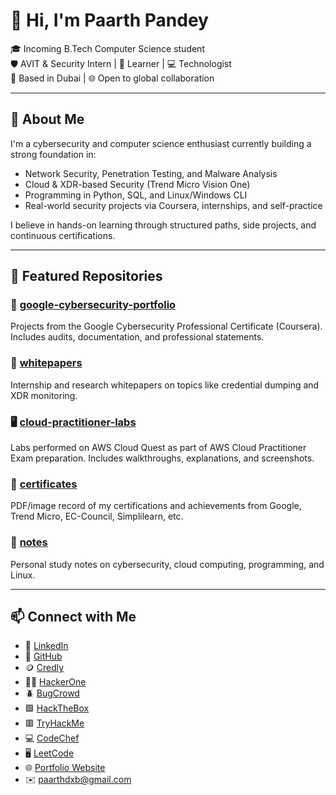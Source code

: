 # 👋 Hi, I'm Paarth Pandey

🎓 Incoming B.Tech Computer Science student  
🛡️ AVIT & Security Intern | 🧠 Learner | 💻 Technologist  
📍 Based in Dubai | 🌐 Open to global collaboration

---

## 🧠 About Me

I'm a cybersecurity and computer science enthusiast currently building a strong foundation in:

- Network Security, Penetration Testing, and Malware Analysis
- Cloud & XDR-based Security (Trend Micro Vision One)
- Programming in Python, SQL, and Linux/Windows CLI
- Real-world security projects via Coursera, internships, and self-practice

I believe in hands-on learning through structured paths, side projects, and continuous certifications.

---

## 📂 Featured Repositories

### 🔐 [google-cybersecurity-portfolio](https://github.com/PaarthPandey10/google-cybersecurity-portfolio)  
Projects from the Google Cybersecurity Professional Certificate (Coursera).  
Includes audits, documentation, and professional statements.

### 🧾 [whitepapers](https://github.com/PaarthPandey10/whitepapers)  
Internship and research whitepapers on topics like credential dumping and XDR monitoring.

### 🖥️ [cloud-practitioner-labs](https://github.com/PaarthPandey10/cloud-practitioner-labs)  
Labs performed on AWS Cloud Quest as part of AWS Cloud Practitioner Exam preparation.
Includes walkthroughs, explanations, and screenshots.

### 🏅 [certificates](https://github.com/PaarthPandey10/certificates)  
PDF/image record of my certifications and achievements from Google, Trend Micro, EC-Council, Simplilearn, etc.

### 📓 [notes](https://github.com/PaarthPandey10/notes)  
Personal study notes on cybersecurity, cloud computing, programming, and Linux.


---

## 📫 Connect with Me

- 🔗 [LinkedIn](https://www.linkedin.com/in/paarth-pandey-13779529b/)
- 🧠 [GitHub](https://github.com/PaarthPandey10)
- 🪙 [Credly](https://www.credly.com/users/paarth-pandey.6d3d510b/badges)
- 👨‍💻 [HackerOne](https://hackerone.com/paarthpandey10)
- 🪲 [BugCrowd](https://bugcrowd.com/PaarthPandey10)
- 🟩 [HackTheBox](https://app.hackthebox.eu/profile/1326608)
- 🟥 [TryHackMe](https://tryhackme.com/p/PaarthPandey10)
- 💻 [CodeChef](https://www.codechef.com/users/paarthpandey10)
- 🖥️ [LeetCode](https://leetcode.com/u/paarthpandey10/)
- 🌐 [Portfolio Website](https://sites.google.com/view/paarthse-portfolio/)
- ✉️ paarthdxb@gmail.com


